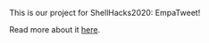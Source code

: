 This is our project for ShellHacks2020: EmpaTweet!

Read more about it [here](https://devpost.com/software/empatweet).
